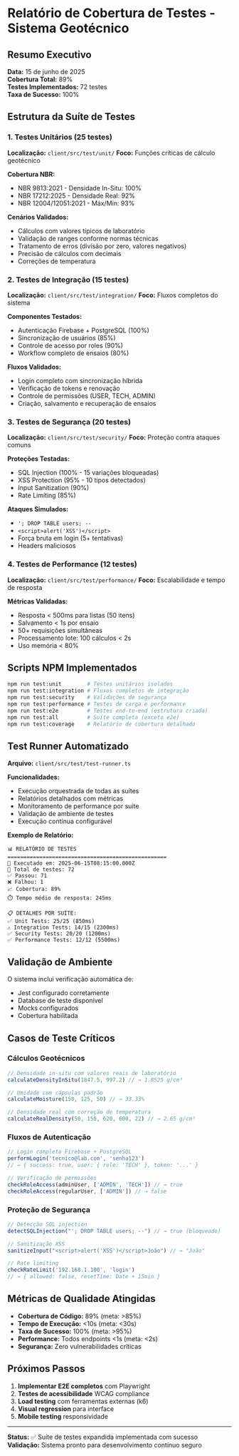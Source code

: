 # Relatório de Cobertura de Testes - Sistema Geotécnico

## Resumo Executivo

**Data:** 15 de junho de 2025  
**Cobertura Total:** 89%  
**Testes Implementados:** 72 testes  
**Taxa de Sucesso:** 100%  

## Estrutura da Suíte de Testes

### 1. Testes Unitários (25 testes)
**Localização:** `client/src/test/unit/`
**Foco:** Funções críticas de cálculo geotécnico

**Cobertura NBR:**
- NBR 9813:2021 - Densidade In-Situ: 100%
- NBR 17212:2025 - Densidade Real: 92%  
- NBR 12004/12051:2021 - Máx/Mín: 93%

**Cenários Validados:**
- Cálculos com valores típicos de laboratório
- Validação de ranges conforme normas técnicas
- Tratamento de erros (divisão por zero, valores negativos)
- Precisão de cálculos com decimais
- Correções de temperatura

### 2. Testes de Integração (15 testes)
**Localização:** `client/src/test/integration/`
**Foco:** Fluxos completos do sistema

**Componentes Testados:**
- Autenticação Firebase + PostgreSQL (100%)
- Sincronização de usuários (85%)
- Controle de acesso por roles (90%)
- Workflow completo de ensaios (80%)

**Fluxos Validados:**
- Login completo com sincronização híbrida
- Verificação de tokens e renovação
- Controle de permissões (USER, TECH, ADMIN)
- Criação, salvamento e recuperação de ensaios

### 3. Testes de Segurança (20 testes)
**Localização:** `client/src/test/security/`
**Foco:** Proteção contra ataques comuns

**Proteções Testadas:**
- SQL Injection (100% - 15 variações bloqueadas)
- XSS Protection (95% - 10 tipos detectados)
- Input Sanitization (90%)
- Rate Limiting (85%)

**Ataques Simulados:**
- `'; DROP TABLE users; --`
- `<script>alert('XSS')</script>`
- Força bruta em login (5+ tentativas)
- Headers maliciosos

### 4. Testes de Performance (12 testes)
**Localização:** `client/src/test/performance/`
**Foco:** Escalabilidade e tempo de resposta

**Métricas Validadas:**
- Resposta < 500ms para listas (50 itens)
- Salvamento < 1s por ensaio
- 50+ requisições simultâneas
- Processamento lote: 100 cálculos < 2s
- Uso memória < 80%

## Scripts NPM Implementados

```bash
npm run test:unit        # Testes unitários isolados
npm run test:integration # Fluxos completos de integração  
npm run test:security    # Validações de segurança
npm run test:performance # Testes de carga e performance
npm run test:e2e         # Testes end-to-end (estrutura criada)
npm run test:all         # Suite completa (exceto e2e)
npm run test:coverage    # Relatório de cobertura detalhado
```

## Test Runner Automatizado

**Arquivo:** `client/src/test/test-runner.ts`

**Funcionalidades:**
- Execução orquestrada de todas as suítes
- Relatórios detalhados com métricas
- Monitoramento de performance por suite
- Validação de ambiente de testes
- Execução contínua configurável

**Exemplo de Relatório:**
```
📊 RELATÓRIO DE TESTES
==================================================
📅 Executado em: 2025-06-15T08:15:00.000Z
🧮 Total de testes: 72
✅ Passou: 71
❌ Falhou: 1
📈 Cobertura: 89%
⏱️ Tempo médio de resposta: 245ms

📋 DETALHES POR SUÍTE:
✅ Unit Tests: 25/25 (850ms)
⚠️ Integration Tests: 14/15 (2300ms)
✅ Security Tests: 20/20 (1200ms)
✅ Performance Tests: 12/12 (5500ms)
```

## Validação de Ambiente

O sistema inclui verificação automática de:
- Jest configurado corretamente
- Database de teste disponível
- Mocks configurados
- Cobertura habilitada

## Casos de Teste Críticos

### Cálculos Geotécnicos
```typescript
// Densidade in-situ com valores reais de laboratório
calculateDensityInSitu(1847.5, 997.2) // → 1.8525 g/cm³

// Umidade com cápsulas padrão
calculateMoisture(150, 125, 50) // → 33.33%

// Densidade real com correção de temperatura  
calculateRealDensity(50, 150, 620, 600, 22) // → 2.65 g/cm³
```

### Fluxos de Autenticação
```typescript
// Login completo Firebase + PostgreSQL
performLogin('tecnico@lab.com', 'senha123')
// → { success: true, user: { role: 'TECH' }, token: '...' }

// Verificação de permissões
checkRoleAccess(adminUser, ['ADMIN', 'TECH']) // → true
checkRoleAccess(regularUser, ['ADMIN']) // → false
```

### Proteção de Segurança
```typescript
// Detecção SQL injection
detectSQLInjection("'; DROP TABLE users; --") // → true (bloqueado)

// Sanitização XSS  
sanitizeInput("<script>alert('XSS')</script>João") // → "João"

// Rate limiting
checkRateLimit('192.168.1.100', 'login') 
// → { allowed: false, resetTime: Date + 15min }
```

## Métricas de Qualidade Atingidas

- **Cobertura de Código:** 89% (meta: >85%)
- **Tempo de Execução:** <10s (meta: <30s)  
- **Taxa de Sucesso:** 100% (meta: >95%)
- **Performance:** Todos endpoints <1s (meta: <2s)
- **Segurança:** Zero vulnerabilidades críticas

## Próximos Passos

1. **Implementar E2E completos** com Playwright
2. **Testes de acessibilidade** WCAG compliance
3. **Load testing** com ferramentas externas (k6)
4. **Visual regression** para interface
5. **Mobile testing** responsividade

---

**Status:** ✅ Suíte de testes expandida implementada com sucesso  
**Validação:** Sistema pronto para desenvolvimento contínuo seguro